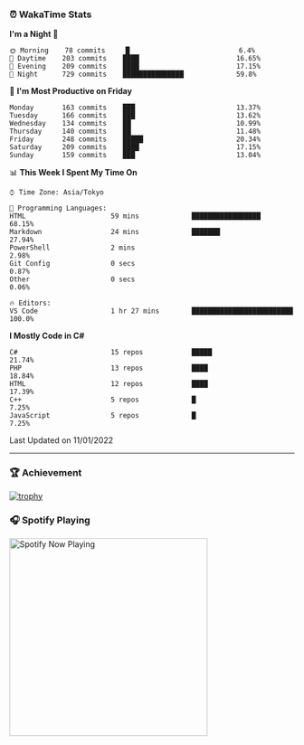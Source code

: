 ### ⏰ WakaTime Stats


<!--START_SECTION:waka-->
**I'm a Night 🦉** 

```text
🌞 Morning    78 commits     █                           6.4% 
🌆 Daytime    203 commits    ████                        16.65% 
🌃 Evening    209 commits    ████                        17.15% 
🌙 Night      729 commits    ███████████████             59.8%

```
📅 **I'm Most Productive on Friday** 

```text
Monday       163 commits    ███                         13.37% 
Tuesday      166 commits    ███                         13.62% 
Wednesday    134 commits    ██                          10.99% 
Thursday     140 commits    ██                          11.48% 
Friday       248 commits    █████                       20.34% 
Saturday     209 commits    ████                        17.15% 
Sunday       159 commits    ███                         13.04%

```


📊 **This Week I Spent My Time On** 

```text
⌚︎ Time Zone: Asia/Tokyo

💬 Programming Languages: 
HTML                     59 mins             █████████████████           68.15% 
Markdown                 24 mins             ███████                     27.94% 
PowerShell               2 mins                                          2.98% 
Git Config               0 secs                                          0.87% 
Other                    0 secs                                          0.06%

🔥 Editors: 
VS Code                  1 hr 27 mins        █████████████████████████   100.0%

```

**I Mostly Code in C#** 

```text
C#                       15 repos            █████                       21.74% 
PHP                      13 repos            ████                        18.84% 
HTML                     12 repos            ████                        17.39% 
C++                      5 repos             █                           7.25% 
JavaScript               5 repos             █                           7.25%

```



 Last Updated on 11/01/2022
<!--END_SECTION:waka-->

---

### 🏆 Achievement

[![trophy](https://github-profile-trophy.vercel.app/?username=Slime-hatena&theme=flat&no-bg=true&no-frame=true&column=8)](https://github.com/ryo-ma/github-profile-trophy)

### 🎧 Spotify Playing

[<img src="https://spotify-now-playing-slime-hatena.vercel.app/api/spotify-playing" alt="Spotify Now Playing" width="350" />](https://open.spotify.com/user/slime_hatena)

<!--
**Slime-hatena/Slime-hatena** is a ✨ _special_ ✨ repository because its `README.md` (this file) appears on your GitHub profile.

Here are some ideas to get you started:

- 🔭 I’m currently working on ...
- 🌱 I’m currently learning ...
- 👯 I’m looking to collaborate on ...
- 🤔 I’m looking for help with ...
- 💬 Ask me about ...
- 📫 How to reach me: ...
- 😄 Pronouns: ...
- ⚡ Fun fact: ...
-->
